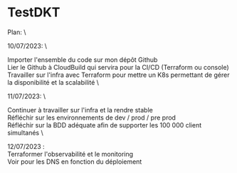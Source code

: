 # TestDKT

Plan: \

10/07/2023: \

Importer l'ensemble du code sur mon dépôt Github \
Lier le Github à CloudBuild qui servira pour la CI/CD (Terraform ou console) \
Travailler sur l'infra avec Terraform pour mettre un K8s permettant de gérer la disponibilité et la scalabilité \

11/07/2023: \

Continuer à travailler sur l'infra et la rendre stable \
Réfléchir sur les environnements de dev / prod / pre prod \
Réfléchir sur la BDD adéquate afin de supporter les 100 000 client simultanés \

12/07/2023 : \
Terraformer l'observabilité et le monitoring \
Voir pour les DNS en fonction du déploiement
